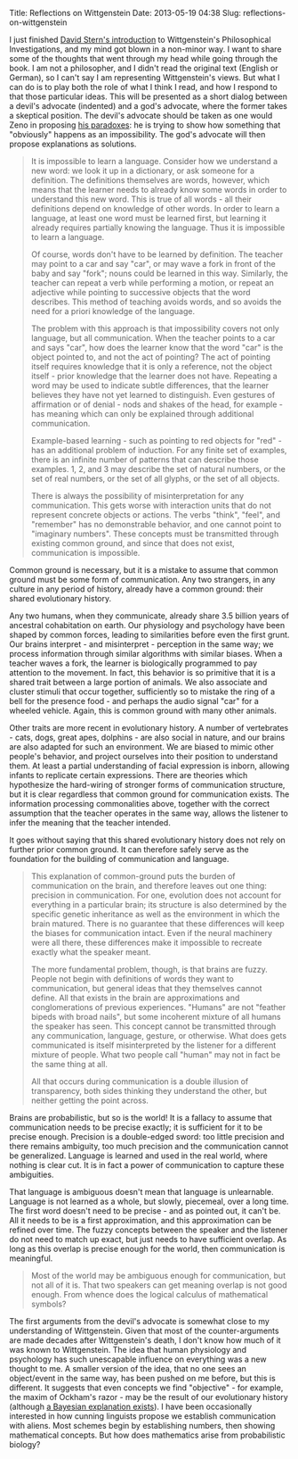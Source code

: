 Title: Reflections on Wittgenstein
Date: 2013-05-19 04:38
Slug: reflections-on-wittgenstein

I just finished [David Stern's introduction](http://www.goodreads.com/book/show/393801.Wittgenstein_s_Philosophical_Investigations) to Wittgenstein's Philosophical Investigations, and my mind got blown in a non-minor way. I want to share some of the thoughts that went through my head while going through the book. I am not a philosopher, and I didn't read the original text (English or German), so I can't say I am representing Wittgenstein's views. But what I can do is to play both the role of what I think I read, and how I respond to that those particular ideas. This will be presented as a short dialog between a devil's advocate (indented) and a god's advocate, where the former takes a skeptical position. The devil's advocate should be taken as one would Zeno in proposing [his paradoxes](http://en.wikipedia.org/wiki/Zeno%27s_paradoxes): he is trying to show how something that "obviously" happens as an impossibility. The god's advocate will then propose explanations as solutions.

> It is impossible to learn a language. Consider how we understand a new word: we look it up in a dictionary, or ask someone for a definition.  The definitions themselves are words, however, which means that the learner needs to already know some words in order to understand this new word. This is true of all words - all their definitions depend on knowledge of other words. In order to learn a language, at least one word must be learned first, but learning it already requires partially knowing the language. Thus it is impossible to learn a language.
>
> Of course, words don't have to be learned by definition. The teacher may point to a car and say "car", or may wave a fork in front of the baby and say "fork"; nouns could be learned in this way. Similarly, the teacher can repeat a verb while performing a motion, or repeat an adjective while pointing to successive objects that the word describes. This method of teaching avoids words, and so avoids the need for a priori knowledge of the language.
>
> The problem with this approach is that impossibility covers not only language, but all communication. When the teacher points to a car and says "car", how does the learner know that the word "car" is the object pointed to, and not the act of pointing? The act of pointing itself requires knowledge that it is only a reference, not the object itself - prior knowledge that the learner does not have. Repeating a word may be used to indicate subtle differences, that the learner believes they have not yet learned to distinguish. Even gestures of affirmation or of denial - nods and shakes of the head, for example - has meaning which can only be explained through additional communication.
>
> Example-based learning - such as pointing to red objects for "red" - has an additional problem of induction. For any finite set of examples, there is an infinite number of patterns that can describe those examples. 1, 2, and 3 may describe the set of natural numbers, or the set of real numbers, or the set of all glyphs, or the set of all objects.
>
> There is always the possibility of misinterpretation for any communication. This gets worse with interaction units that do not represent concrete objects or actions. The verbs "think", "feel", and "remember" has no demonstrable behavior, and one cannot point to "imaginary numbers". These concepts must be transmitted through existing common ground, and since that does not exist, communication is impossible.

Common ground is necessary, but it is a mistake to assume that common ground must be some form of communication. Any two strangers, in any culture in any period of history, already have a common ground: their shared evolutionary history.

Any two humans, when they communicate, already share 3.5 billion years of ancestral cohabitation on earth. Our physiology and psychology have been shaped by common forces, leading to similarities before even the first grunt. Our brains interpret - and misinterpret - perception in the same way; we process information through similar algorithms with similar biases. When a teacher waves a fork, the learner is biologically programmed to pay attention to the movement. In fact, this behavior is so primitive that it is a shared trait between a large portion of animals. We also associate and cluster stimuli that occur together, sufficiently so to mistake the ring of a bell for the presence food - and perhaps the audio signal "car" for a wheeled vehicle. Again, this is common ground with many other animals.

Other traits are more recent in evolutionary history. A number of vertebrates - cats, dogs, great apes, dolphins - are also social in nature, and our brains are also adapted for such an environment. We are biased to mimic other people's behavior, and project ourselves into their position to understand them. At least a partial understanding of facial expression is inborn, allowing infants to replicate certain expressions. There are theories which hypothesize the hard-wiring of stronger forms of communication structure, but it is clear regardless that common ground for communication exists. The information processing commonalities above, together with the correct assumption that the teacher operates in the same way, allows the listener to infer the meaning that the teacher intended.

It goes without saying that this shared evolutionary history does not rely on further prior common ground. It can therefore safely serve as the foundation for the building of communication and language.

> This explanation of common-ground puts the burden of communication on the brain, and therefore leaves out one thing: precision in communication. For one, evolution does not account for everything in a particular brain; its structure is also determined by the specific genetic inheritance as well as the environment in which the brain matured. There is no guarantee that these differences will keep the biases for communication intact. Even if the neural machinery were all there, these differences make it impossible to recreate exactly what the speaker meant.
>
> The more fundamental problem, though, is that brains are fuzzy. People not begin with definitions of words they want to communication, but general ideas that they themselves cannot define. All that exists in the brain are approximations and conglomerations of previous experiences. "Humans" are not "feather bipeds with broad nails", but some incoherent mixture of all humans the speaker has seen. This concept cannot be transmitted through any communication, language, gesture, or otherwise. What does gets communicated is itself misinterpreted by the listener for a different mixture of people. What two people call "human" may not in fact be the same thing at all.
>
> All that occurs during communication is a double illusion of transparency, both sides thinking they understand the other, but neither getting the point across.

Brains are probabilistic, but so is the world! It is a fallacy to assume that communication needs to be precise exactly; it is sufficient for it to be precise enough. Precision is a double-edged sword: too little precision and there remains ambiguity, too much precision and the communication cannot be generalized. Language is learned and used in the real world, where nothing is clear cut. It is in fact a power of communication to capture these ambiguities.

That language is ambiguous doesn't mean that language is unlearnable.  Language is not learned as a whole, but slowly, piecemeal, over a long time. The first word doesn't need to be precise - and as pointed out, it can't be. All it needs to be is a first approximation, and this approximation can be refined over time. The fuzzy concepts between the speaker and the listener do not need to match up exact, but just needs to have sufficient overlap. As long as this overlap is precise enough for the world, then communication is meaningful.

> Most of the world may be ambiguous enough for communication, but not all of it is. That two speakers can get meaning overlap is not good enough. From whence does the logical calculus of mathematical symbols?

The first arguments from the devil's advocate is somewhat close to my understanding of Wittgenstein. Given that most of the counter-arguments are made decades after Wittgenstein's death, I don't know how much of it was known to Wittgenstein. The idea that human physiology and psychology has such unescapable influence on everything was a new thought to me. A smaller version of the idea, that no one sees an object/event in the same way, has been pushed on me before, but this is different. It suggests that even concepts we find "objective" - for example, the maxim of Ockham's razor - may be the result of our evolutionary history (although [a Bayesian explanation exists](http://www.johndcook.com/blog/2011/01/12/occams-razor-bayes-theorem/)).  I have been occasionally interested in how cunning linguists propose we establish communication with aliens. Most schemes begin by establishing numbers, then showing mathematical concepts. But how does mathematics arise from probabilistic biology?
